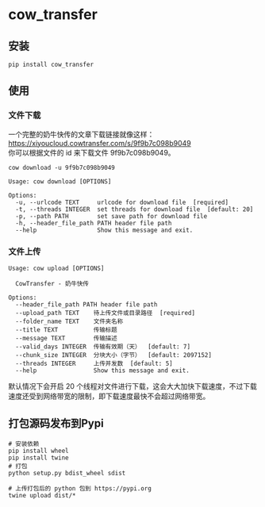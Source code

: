 # cow_transfer

## 安装
```
pip install cow_transfer
```
## 使用

### 文件下载
一个完整的奶牛快传的文章下载链接就像这样：https://xiyoucloud.cowtransfer.com/s/9f9b7c098b9049  
你可以根据文件的 id 来下载文件 9f9b7c098b9049。
```
cow download -u 9f9b7c098b9049
```
```
Usage: cow download [OPTIONS]

Options:
  -u, --urlcode TEXT     urlcode for download file  [required]       
  -t, --threads INTEGER  set threads for download file  [default: 20]
  -p, --path PATH        set save path for download file
  -h, --header_file_path PATH header file path
  --help                 Show this message and exit.
```

### 文件上传
```
Usage: cow upload [OPTIONS]

  CowTransfer - 奶牛快传

Options:
  --header_file_path PATH header file path
  --upload_path TEXT    待上传文件或目录路径  [required]
  --folder_name TEXT    文件夹名称
  --title TEXT          传输标题
  --message TEXT        传输描述
  --valid_days INTEGER  传输有效期（天）  [default: 7]
  --chunk_size INTEGER  分块大小（字节）  [default: 2097152]
  --threads INTEGER     上传并发数  [default: 5]
  --help                Show this message and exit.
```

默认情况下会开启 20 个线程对文件进行下载，这会大大加快下载速度，不过下载速度还受到网络带宽的限制，即下载速度最快不会超过网络带宽。

## 打包源码发布到Pypi
```
# 安装依赖
pip install wheel
pip install twine
# 打包
python setup.py bdist_wheel sdist

# 上传打包后的 python 包到 https://pypi.org
twine upload dist/*
```
